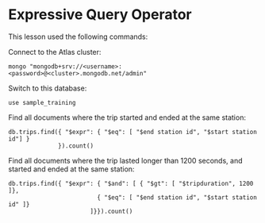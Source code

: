 # Expressive Query Operator

This lesson used the following commands:

Connect to the Atlas cluster:
```shell
mongo "mongodb+srv://<username>:<password>@<cluster>.mongodb.net/admin"
```

Switch to this database:
```shell 
use sample_training
```

Find all documents where the trip started and ended at the same station:
```shell 
db.trips.find({ "$expr": { "$eq": [ "$end station id", "$start station id"] }
              }).count()
```

Find all documents where the trip lasted longer than 1200 seconds, and started and ended at the same station:
```shell
db.trips.find({ "$expr": { "$and": [ { "$gt": [ "$tripduration", 1200 ]},
                         { "$eq": [ "$end station id", "$start station id" ]}
                       ]}}).count()
```